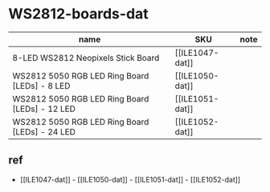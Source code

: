 
# WS2812-boards-dat

| name                                           | SKU             | note |
| ---------------------------------------------- | --------------- | ---- |
| 8-LED WS2812 Neopixels Stick Board             | [[ILE1047-dat]] |
| WS2812 5050 RGB LED Ring Board [LEDs] - 8 LED  | [[ILE1050-dat]] |
| WS2812 5050 RGB LED Ring Board [LEDs] - 12 LED | [[ILE1051-dat]] |
| WS2812 5050 RGB LED Ring Board [LEDs] - 24 LED | [[ILE1052-dat]] |



## ref 

- [[ILE1047-dat]] - [[ILE1050-dat]] - [[ILE1051-dat]] - [[ILE1052-dat]]